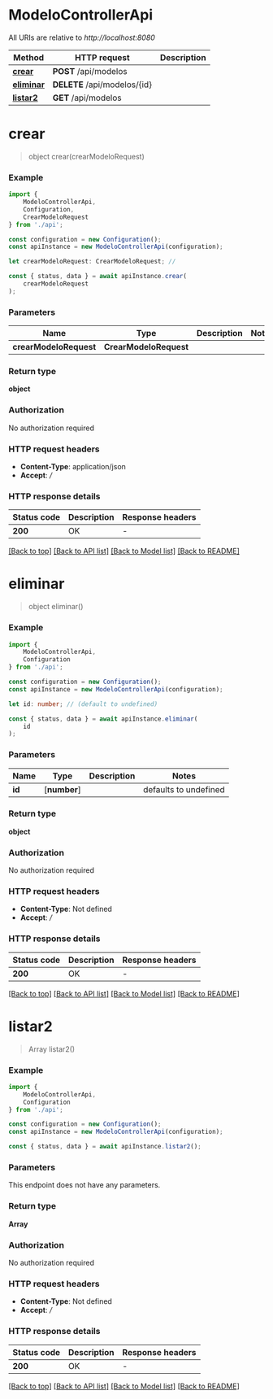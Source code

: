 # ModeloControllerApi

All URIs are relative to *http://localhost:8080*

|Method | HTTP request | Description|
|------------- | ------------- | -------------|
|[**crear**](#crear) | **POST** /api/modelos | |
|[**eliminar**](#eliminar) | **DELETE** /api/modelos/{id} | |
|[**listar2**](#listar2) | **GET** /api/modelos | |

# **crear**
> object crear(crearModeloRequest)


### Example

```typescript
import {
    ModeloControllerApi,
    Configuration,
    CrearModeloRequest
} from './api';

const configuration = new Configuration();
const apiInstance = new ModeloControllerApi(configuration);

let crearModeloRequest: CrearModeloRequest; //

const { status, data } = await apiInstance.crear(
    crearModeloRequest
);
```

### Parameters

|Name | Type | Description  | Notes|
|------------- | ------------- | ------------- | -------------|
| **crearModeloRequest** | **CrearModeloRequest**|  | |


### Return type

**object**

### Authorization

No authorization required

### HTTP request headers

 - **Content-Type**: application/json
 - **Accept**: */*


### HTTP response details
| Status code | Description | Response headers |
|-------------|-------------|------------------|
|**200** | OK |  -  |

[[Back to top]](#) [[Back to API list]](../README.md#documentation-for-api-endpoints) [[Back to Model list]](../README.md#documentation-for-models) [[Back to README]](../README.md)

# **eliminar**
> object eliminar()


### Example

```typescript
import {
    ModeloControllerApi,
    Configuration
} from './api';

const configuration = new Configuration();
const apiInstance = new ModeloControllerApi(configuration);

let id: number; // (default to undefined)

const { status, data } = await apiInstance.eliminar(
    id
);
```

### Parameters

|Name | Type | Description  | Notes|
|------------- | ------------- | ------------- | -------------|
| **id** | [**number**] |  | defaults to undefined|


### Return type

**object**

### Authorization

No authorization required

### HTTP request headers

 - **Content-Type**: Not defined
 - **Accept**: */*


### HTTP response details
| Status code | Description | Response headers |
|-------------|-------------|------------------|
|**200** | OK |  -  |

[[Back to top]](#) [[Back to API list]](../README.md#documentation-for-api-endpoints) [[Back to Model list]](../README.md#documentation-for-models) [[Back to README]](../README.md)

# **listar2**
> Array<ModeloDTO> listar2()


### Example

```typescript
import {
    ModeloControllerApi,
    Configuration
} from './api';

const configuration = new Configuration();
const apiInstance = new ModeloControllerApi(configuration);

const { status, data } = await apiInstance.listar2();
```

### Parameters
This endpoint does not have any parameters.


### Return type

**Array<ModeloDTO>**

### Authorization

No authorization required

### HTTP request headers

 - **Content-Type**: Not defined
 - **Accept**: */*


### HTTP response details
| Status code | Description | Response headers |
|-------------|-------------|------------------|
|**200** | OK |  -  |

[[Back to top]](#) [[Back to API list]](../README.md#documentation-for-api-endpoints) [[Back to Model list]](../README.md#documentation-for-models) [[Back to README]](../README.md)

